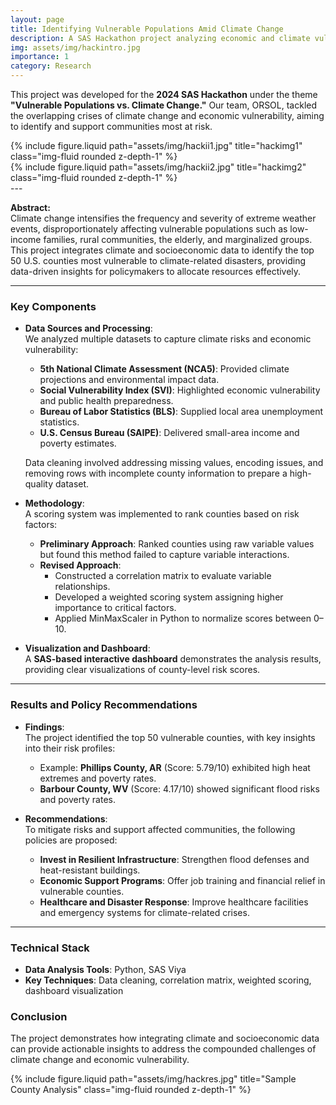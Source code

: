 ```yaml
---
layout: page
title: Identifying Vulnerable Populations Amid Climate Change
description: A SAS Hackathon project analyzing economic and climate vulnerability to support policy-making for at-risk communities.
img: assets/img/hackintro.jpg
importance: 1
category: Research
---
```


This project was developed for the **2024 SAS Hackathon** under the theme **"Vulnerable Populations vs. Climate Change."** Our team, ORSOL, tackled the overlapping crises of climate change and economic vulnerability, aiming to identify and support communities most at risk.

<div class="container">
  <div class="row justify-content-center">
    <div class="col-md-6">
      {% include figure.liquid path="assets/img/hackii1.jpg" title="hackimg1" class="img-fluid rounded z-depth-1" %}
    </div>
    <div class="col-md-6">
        {% include figure.liquid path="assets/img/hackii2.jpg" title="hackimg2" class="img-fluid rounded z-depth-1" %}
    </div>
  </div>
</div>
---

**Abstract:**  
Climate change intensifies the frequency and severity of extreme weather events, disproportionately affecting vulnerable populations such as low-income families, rural communities, the elderly, and marginalized groups. This project integrates climate and socioeconomic data to identify the top 50 U.S. counties most vulnerable to climate-related disasters, providing data-driven insights for policymakers to allocate resources effectively.

---

### Key Components

- **Data Sources and Processing**:  
  We analyzed multiple datasets to capture climate risks and economic vulnerability:

  - **5th National Climate Assessment (NCA5)**: Provided climate projections and environmental impact data.
  - **Social Vulnerability Index (SVI)**: Highlighted economic vulnerability and public health preparedness.
  - **Bureau of Labor Statistics (BLS)**: Supplied local area unemployment statistics.
  - **U.S. Census Bureau (SAIPE)**: Delivered small-area income and poverty estimates.

  Data cleaning involved addressing missing values, encoding issues, and removing rows with incomplete county information to prepare a high-quality dataset.

- **Methodology**:  
  A scoring system was implemented to rank counties based on risk factors:

  - **Preliminary Approach**: Ranked counties using raw variable values but found this method failed to capture variable interactions.
  - **Revised Approach**:
    - Constructed a correlation matrix to evaluate variable relationships.
    - Developed a weighted scoring system assigning higher importance to critical factors.
    - Applied MinMaxScaler in Python to normalize scores between 0–10.

- **Visualization and Dashboard**:  
  A **SAS-based interactive dashboard** demonstrates the analysis results, providing clear visualizations of county-level risk scores.

---

### Results and Policy Recommendations

- **Findings**:  
  The project identified the top 50 vulnerable counties, with key insights into their risk profiles:

  - Example: **Phillips County, AR** (Score: 5.79/10) exhibited high heat extremes and poverty rates.
  - **Barbour County, WV** (Score: 4.17/10) showed significant flood risks and poverty rates.

- **Recommendations**:  
  To mitigate risks and support affected communities, the following policies are proposed:
  - **Invest in Resilient Infrastructure**: Strengthen flood defenses and heat-resistant buildings.
  - **Economic Support Programs**: Offer job training and financial relief in vulnerable counties.
  - **Healthcare and Disaster Response**: Improve healthcare facilities and emergency systems for climate-related crises.

---

### Technical Stack

- **Data Analysis Tools**: Python, SAS Viya
- **Key Techniques**: Data cleaning, correlation matrix, weighted scoring, dashboard visualization

### Conclusion

The project demonstrates how integrating climate and socioeconomic data can provide actionable insights to address the compounded challenges of climate change and economic vulnerability.

<div class="row justify-content-sm-center">
  <div class="col-sm-8 mt-3 mt-md-0">
    {% include figure.liquid path="assets/img/hackres.jpg" title="Sample County Analysis" class="img-fluid rounded z-depth-1" %}
  </div>
</div>
